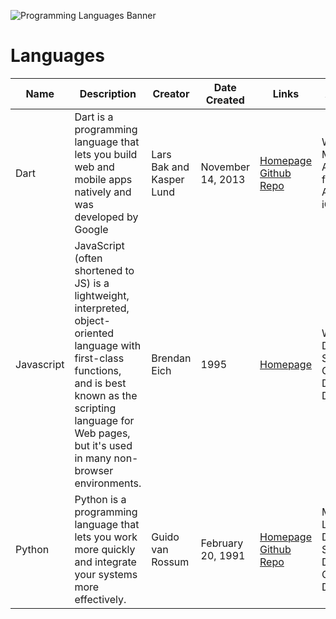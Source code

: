 ![Programming Languages Banner](https://user-images.githubusercontent.com/69996843/178092319-5dc63ad1-2fb9-4260-9e5a-eb63f79cbeb0.png)

# Languages
|Name  |Description| Creator          | Date Created    |Links |Applications |
|------|-----------|------------------|-----------------|-------------|--------------------|
|Dart|Dart is a programming language that lets you build web and mobile apps natively and was developed by Google| Lars Bak and Kasper Lund |November 14, 2013|[Homepage](https://dart.dev/) [Github Repo](https://github.com/dart-lang)|Web and Mobile Applications for both Android and iOS|
|Javascript|JavaScript (often shortened to JS) is a lightweight, interpreted, object-oriented language with first-class functions, and is best known as the scripting language for Web pages, but it's used in many non-browser environments.| Brendan Eich |1995|[Homepage](https://www.javascript.com/)|Web Development, Scripting, Game Development, Databases|
|Python|Python is a programming language that lets you work more quickly and integrate your systems more effectively.| Guido van Rossum |February 20, 1991|[Homepage](https://www.python.org/) [Github Repo](https://github.com/python/cpython)|Machine Learning, Web Development, Scripting, Databases, Game Developement|